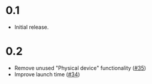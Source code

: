 # 0.1

- Initial release.

# 0.2

- Remove unused "Physical device" functionality ([#35](https://github.com/JoeSSS/calabash-launcher/pull/35))
- Improve launch time ([#34](https://github.com/JoeSSS/calabash-launcher/pull/34))
